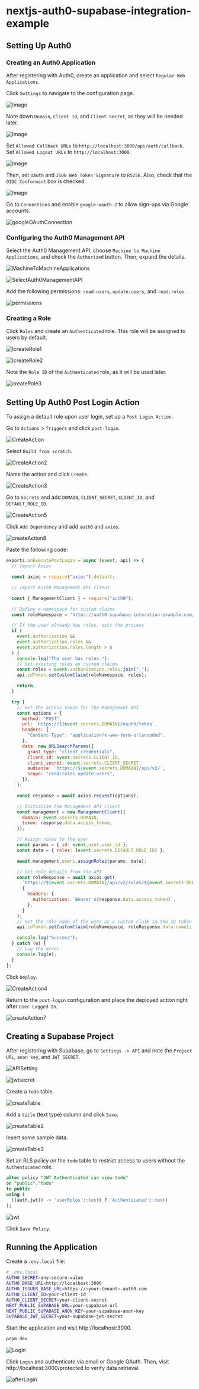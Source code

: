# nextjs-auth0-supabase-integration-example

## Setting Up Auth0

### Creating an Auth0 Application

After registering with Auth0, create an application and select `Regular Web Applications`.

Click `Settings` to navigate to the configuration page.

![Image](https://github.com/user-attachments/assets/06465bbf-7b3a-4334-836e-c9bf1bc054cd)

Note down `Domain`, `Client Id`, and `Client Secret`, as they will be needed later.

![Image](https://github.com/user-attachments/assets/05f17c99-4447-46a3-9816-57333af1aafb)

Set `Allowed Callback URLs` to `http://localhost:3000/api/auth/callback`.
Set `Allowed Logout URLs` to `http://localhost:3000`.

![Image](https://github.com/user-attachments/assets/644b5421-12aa-4583-853f-28940824ff17)

Then, set `OAuth` and `JSON Web Token Signature` to `RS256`. Also, check that the `OIDC Conformant` box is checked.

![Image](https://github.com/user-attachments/assets/59f1898e-18ef-47cc-a173-9b0ed2b6c803)

Go to `Connections` and enable `google-oauth-2` to allow sign-ups via Google accounts.

![googleOAuthConnection](https://github.com/user-attachments/assets/28683d31-91ee-4f2b-a41e-75044644a713)

### Configuring the Auth0 Management API

Select the Auth0 Management API, choose `Machine to Machine Applications`, and check the `Authorized` button. Then, expand the details.

![MachineToMachineApplications](https://github.com/user-attachments/assets/20cfbfd0-c189-444e-9cd8-fc492f2c7149)

![SelectAuth0ManagementAPI](https://github.com/user-attachments/assets/91b68db3-4d99-4cca-8628-40c67225a69d)

Add the following permissions: `read:users`, `update:users`, and `read:roles`.

![permissions](https://github.com/user-attachments/assets/0761dd70-b93b-401f-8bed-b08aabe6bfce)

### Creating a Role

Click `Roles` and create an `Authenticated` role. This role will be assigned to users by default.

![IcreateRole1](https://github.com/user-attachments/assets/516318f3-3ff7-4528-9b0b-c0bf3f375cd3)

![IcreateRole2](https://github.com/user-attachments/assets/31872540-82d5-4527-b526-af33a1f21b00)

Note the `Role ID` of the `Authenticated` role, as it will be used later.

![createRole3](https://github.com/user-attachments/assets/15639ae2-9c48-41ce-90b3-11e3fdcd74d6)

## Setting Up Auth0 Post Login Action

To assign a default role upon user login, set up a `Post Login Action`.

Go to `Actions` > `Triggers` and click `post-login`.

![CreateAction](https://github.com/user-attachments/assets/6ad9758a-3601-4017-be23-1f6126e0e2a1)

Select `Build from scratch`.

![CreateAction2](https://github.com/user-attachments/assets/af677761-be0a-4d67-8104-6957e3fab4fc)

Name the action and click `Create`.

![CreateAction3](https://github.com/user-attachments/assets/7809b2d4-755f-4c4d-ac36-01a10d02726a)

Go to `Secrets` and add `DOMAIN`, `CLIENT_SECRET`, `CLIENT_ID`, and `DEFAULT_ROLE_ID`.

![CreateAction5](https://github.com/user-attachments/assets/c4ff31d2-a28e-48ba-ae40-3548cbb39898)

Click `Add Dependency` and add `auth0` and `axios`.

![createAction8](https://github.com/user-attachments/assets/cd519d3d-4e29-4f06-9456-accbc80fe118)

Paste the following code:

```javascript
exports.onExecutePostLogin = async (event, api) => {
  // Import Axios

  const axios = require("axios").default;

  // Import Auth0 Management API client

  const { ManagementClient } = require("auth0");

  // Define a namespace for custom claims
  const roleNamespace = "https://auth0-supabase-interation-example.com/roles";

  // If the user already has roles, exit the process
  if (
    event.authorization &&
    event.authorization.roles &&
    event.authorization.roles.length > 0
  ) {
    console.log("The user has roles.");
    // Set existing roles as custom claims
    const roles = event.authorization.roles.join(",");
    api.idToken.setCustomClaim(roleNamespace, roles);

    return;
  }

  try {
    // Get the access token for the Management API
    const options = {
      method: "POST",
      url: `https://${event.secrets.DOMAIN}/oauth/token`,
      headers: {
        "Content-Type": "application/x-www-form-urlencoded",
      },
      data: new URLSearchParams({
        grant_type: "client_credentials",
        client_id: event.secrets.CLIENT_ID,
        client_secret: event.secrets.CLIENT_SECRET,
        audience: `https://${event.secrets.DOMAIN}/api/v2/`,
        scope: "read:roles update:users",
      }),
    };

    const response = await axios.request(options);

    // Initialize the Management API client
    const management = new ManagementClient({
      domain: event.secrets.DOMAIN,
      token: response.data.access_token,
    });

    // Assign roles to the user
    const params = { id: event.user.user_id };
    const data = { roles: [event.secrets.DEFAULT_ROLE_ID] };

    await management.users.assignRoles(params, data);

    // Get role details from the API
    const roleResponse = await axios.get(
      `https://${event.secrets.DOMAIN}/api/v2/roles/${event.secrets.DEFAULT_ROLE_ID}`,
      {
        headers: {
          Authorization: `Bearer ${response.data.access_token}`,
        },
      }
    );
    // Set the role name of the user as a custom claim in the ID token
    api.idToken.setCustomClaim(roleNamespace, roleResponse.data.name);

    console.log("Success");
  } catch (e) {
    // Log the error
    console.log(e);
  }
};
```

Click `Deploy`.

![CreateAction4](https://github.com/user-attachments/assets/e2082079-6b8c-48df-a2e1-4c458687fb9d)

Return to the `post-login` configuration and place the deployed action right after `User Logged In`.

![createAction7](https://github.com/user-attachments/assets/eb3e4872-4f25-4169-8902-8c2a16b8a79c)

## Creating a Supabase Project

After registering with Supabase, go to `Settings -> API` and note the `Project URL`, `anon key`, and `JWT_SECRET`.

![APISetting](https://github.com/user-attachments/assets/601509da-8834-4156-8106-c145defa5710)

![jwtsecret](https://github.com/user-attachments/assets/887a3b56-2f70-4dce-be12-e53b1bb52556)

Create a `todo` table.

![createTable](https://github.com/user-attachments/assets/d3f8d608-2219-4882-8340-2542a28d1810)

Add a `title` (text type) column and click `Save`.

![createTable2](https://github.com/user-attachments/assets/ffdaa8a1-4982-4589-a6a8-49024cea5946)

Insert some sample data.

![createTable3](https://github.com/user-attachments/assets/2fada978-8f2b-437b-b6c2-1948b2c3ee05)

Set an RLS policy on the `todo` table to restrict access to users without the `Authenticated` role.

```sql
alter policy "JWT Authenticated can view todo"
on "public"."todo"
to public
using (
  ((auth.jwt() -> 'userRoles'::text) ? 'Authenticated'::text)
);
```

![jwt](https://github.com/user-attachments/assets/a8ada4bb-a8e5-42f9-b056-8c16e341c645)

Click `Save Policy`.

## Running the Application

Create a `.env.local` file:

```bash
# .env.local
AUTH0_SECRET=any-secure-value
AUTH0_BASE_URL=http://localhost:3000
AUTH0_ISSUER_BASE_URL=https://<your-tenant>.auth0.com
AUTH0_CLIENT_ID=your-client-id
AUTH0_CLIENT_SECRET=your-client-secret
NEXT_PUBLIC_SUPABASE_URL=your-supabase-url
NEXT_PUBLIC_SUPABASE_ANON_KEY=your-supabase-anon-key
SUPABASE_JWT_SECRET=your-supabase-jwt-secret
```

Start the application and visit http://localhost:3000.

```bash
pnpm dev
```

![Login](https://github.com/user-attachments/assets/60e18305-431b-4a82-943e-6f799b306b87)

Click `Login` and authenticate via email or Google OAuth. Then, visit http://localhost:3000/protected to verify data retrieval.

![afterLogin](https://github.com/user-attachments/assets/0560986f-e037-42b9-8c84-3aaec014843a)
